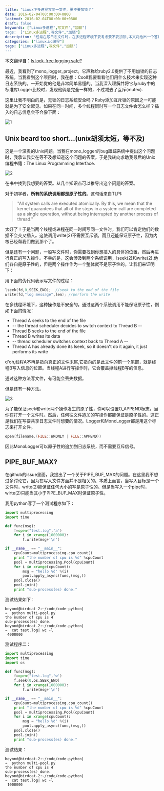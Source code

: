 ```yaml
---
title: "Linux下多进程写同一文件，要不要加锁？"
date: 2016-02-04T00:00:00+0800
lastmod: 2016-02-04T00:00:00+0800
draft: false
keywords: ["Linux多进程",写文件","加锁"]
tags:  ["Linux多进程",写文件","加锁"]
description: "经常在写日志文件时，在多进程环境下要考虑要不要加锁,本文将给出一个答案"
categories: ["linux上c编程"]
tags: ["Linux多进程",写文件","加锁"]
---
```



本文翻译自：[Is lock-free logging safe?](http://www.jstorimer.com/blogs/workingwithcode/7982047-is-lock-free-logging-safe)

最近，我看到了mono_logger_project。它声称给ruby2.0提供了不用加锁的日志系统。当我看到这个项目时，我在想：Cool!我要看看他们用什么技术来实现这种日志系统的。一开始觉的他是非常简单易懂的。当我深入理解并将它与ruby中的标准库Logger比较时，发现他俩是完全一样的，不过减去了互斥(mutex).

这里让我不明白的是，无锁的日志系统安全吗？Ruby添加互斥锁的原因之一可能就是为了安全起见。如果在同一时间，多个线程同时写一个日志文件会怎么样？插入的日志信息会不会像下面：

![1]({{IMAGE_PATH}}/linux多进程写文件/1.png)

## Unix beard too short...(unix胡须太短，等不及)

这是一个深奥的Unix问题。当我在mono_logger的bug跟踪系统中提出这个问题时，我承认我实在等不及想知道这个问题的答案。于是我转向求助我最后的Unix编程书籍：The Linux Programming Interface.

![2]({{IMAGE_PATH}}/linux多进程写文件/2.png)

在书中找到我想要的答案。从几个知识点可以推导出这个问题的答案。

对于初学者，**所有的系统调用都是原子性的**。这句话来自TLPI:

> "All system calls are executed atomically. By this, we mean that the kernel guarantees that all of the steps in a system call are completed as a single operation, without being interrupted by another process of thread."

太好了！于是当两个线程或进程在同一时间写同一文件时，我们可以肯定他们的数据不会交叉插入。这使调用write(2)不需要互斥锁，而且还能保证原子性，因为内核已经帮我们做到那个了。

但是还有一个问题，一般写文件时，你需要找到你想插入的具体的位置，然后再进行真正的写入操作。不幸的是，这会涉及到两个系统调用，lseek(2)和write(2).他们各自是原子性的，但是两个操作作为一个整体就不是原子性的。让我们来证明下：

用下面的伪代码表示写文件的过程：

```c
lseek(fd,0,SEEK_END);  //seek to the end of the file
write(fd,"log message",len); //perform the write
```

在多线程环境下，这种操作是不安全的。通过这两个系统调用不能保证原子性，例如下面的情况：

* Thread A seeks to the end of the file
* -- the thread scheduler decides to switch context to Thread B --
* Thread B seeks to the end of the file
* Thread B writes its data
* -- thread scheduler switches context back to Thread A --
* Thread A has already done its lseek, so it doesn't do it again, it just performs its write

d'oh,线程A不再是指向真正的文件末尾,它指向的是此文件的前一个尾部，就是线程B写入信息的位置。当线程A进行写操作时，它会覆盖掉线程B写的信息。

通过这种方法写文件，有可能会丢失数据。

但是还有一种方法。

![3]({{IMAGE_PATH}}/linux多进程写文件/3.png)

为了能保证seek和write两个操作发生的原子性，你可以设置O_APPEND标志，当你在打开一个文件时。然后，任何往文件追加的写操作都能保证是原子性的。这正是我们在写要共享日志文件时想要的情况。Logger和MonoLogger都是用这个标志来打开文件。


```c
open(filename,(FILE::WRONLY | FILE::APPEND))
```

因此MonoLogger可以原子性的追加到日志系统，而不需要互斥信号。

## PIPE\_BUF\_MAX?

在github的issue里面，我提出了一个关于PIPE\_BUF\_MAX的问题。在这里我不想过多讨论它，因为在写入文件方面并不是相关的。本质上而言，当写入目标是一个文件时，write(2)能保证任何大小的写是原子性的。但是当写入一个pipe时，wirte(2)只能当其小于PIPE\_BUF\_MAX时保证原子性。

我用python写了一个测试程序如下：

```python
import multiprocessing
import time

def func(msg):
    f=open("test.log",'a')
    for i in xrange(1000000):
        f.write(msg+'\n')

if __name__ == "__main__":
    cpuCount=multiprocessing.cpu_count()
    print "the number of cpu is %d" %cpuCount
    pool = multiprocessing.Pool(cpuCount)
    for i in xrange(cpuCount):
        msg = "hello %d" %(i)
        pool.apply_async(func,(msg,))
    pool.close()
    pool.join()
    print "sub-process(es) done."
```

测试结果如下：

```
beyond@birdcat-2:~/code/code-python|
⇒  python multi-pool.py
the number of cpu is 4
sub-process(es) done.
beyond@birdcat-2:~/code/code-python|
⇒  cat test.log| wc -l
 4000000
```

测试程序二：

```python
import multiprocessing
import time
import os

def func(msg):
    f=open("test.log",'w')
    f.seek(0,os.SEEK_END)
    for i in xrange(1000000):
        f.write(msg+'\n')

if __name__ == "__main__":
    cpuCount=multiprocessing.cpu_count()
    print "the number of cpu is %d" %cpuCount
    pool = multiprocessing.Pool(cpuCount)
    for i in xrange(cpuCount):
        msg = "hello %d" %(i)
        pool.apply_async(func,(msg,))
    pool.close()
    pool.join()
    print "sub-process(es) done."
```

测试结果：

```
beyond@birdcat-2:~/code/code-python|
⇒  python multi-pool.py
the number of cpu is 4
sub-process(es) done.
beyond@birdcat-2:~/code/code-python|
⇒  cat test.log| wc -l
 1000000
```
